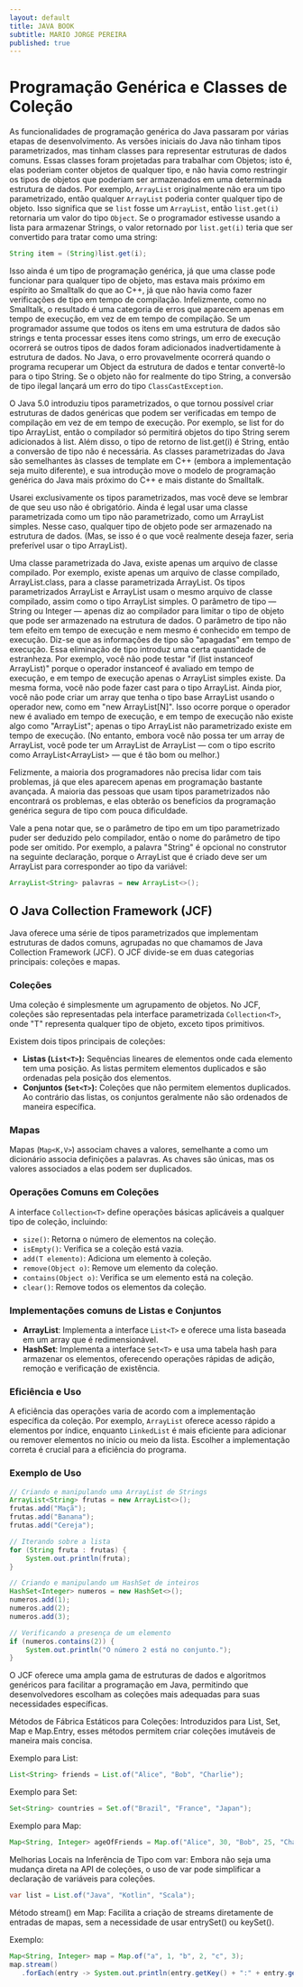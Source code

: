 ```yaml
---
layout: default
title: JAVA BOOK
subtitle: MARIO JORGE PEREIRA
published: true
---
```


# Programação Genérica e Classes de Coleção

As funcionalidades de programação genérica do Java passaram por várias etapas de desenvolvimento. 
As versões iniciais do Java não tinham tipos parametrizados, 
mas tinham classes para representar estruturas de dados comuns. 
Essas classes foram projetadas para trabalhar com Objetos; isto é, elas poderiam conter objetos de qualquer tipo, 
e não havia como restringir os tipos de objetos que poderiam ser armazenados em uma determinada estrutura de dados.
Por exemplo, `ArrayList` originalmente não era um tipo parametrizado, então qualquer `ArrayList` poderia 
conter qualquer tipo de objeto. Isso significa que se `list` fosse um `ArrayList`, então `list.get(i)` 
retornaria um valor do tipo `Object`. 
Se o programador estivesse usando a lista para armazenar Strings, o valor retornado por `list.get(i)` 
teria que ser convertido para tratar como uma string:


```java
String item = (String)list.get(i);
```

Isso ainda é um tipo de programação genérica, já que uma classe pode funcionar para qualquer tipo de objeto, 
mas estava mais próximo em espírito ao Smalltalk do que ao C++, já que não havia como fazer verificações 
de tipo em tempo de compilação. Infelizmente, como no Smalltalk, o resultado é uma categoria de erros que 
aparecem apenas em tempo de execução, em vez de em tempo de compilação. Se um programador assume que todos 
os itens em uma estrutura de dados são strings e tenta processar esses itens como strings, 
um erro de execução ocorrerá se outros tipos de dados foram adicionados inadvertidamente à estrutura de dados. 
No Java, o erro provavelmente ocorrerá quando o programa recuperar um Object da estrutura de dados e tentar 
convertê-lo para o tipo String. Se o objeto não for realmente do tipo String, 
a conversão de tipo ilegal lançará um erro do tipo `ClassCastException`.

O Java 5.0 introduziu tipos parametrizados, o que tornou possível criar estruturas de dados genéricas 
que podem ser verificadas em tempo de compilação em vez de em tempo de execução. 
Por exemplo, se list for do tipo ArrayList<String>, então o compilador só permitirá objetos do tipo String 
serem adicionados à list. Além disso, o tipo de retorno de list.get(i) é String, então a conversão de tipo 
não é necessária. 
As classes parametrizadas do Java são semelhantes às classes de template em C++ 
(embora a implementação seja muito diferente), e sua introdução move o modelo de programação 
genérica do Java mais próximo do C++ e mais distante do Smalltalk. 

Usarei exclusivamente os tipos parametrizados, mas você deve se lembrar de que seu uso não é obrigatório. 
Ainda é legal usar uma classe parametrizada como um tipo não parametrizado, como um ArrayList simples. 
Nesse caso, qualquer tipo de objeto pode ser armazenado na estrutura de dados. 
(Mas, se isso é o que você realmente deseja fazer, seria preferível usar o tipo ArrayList<Object>).

Uma classe parametrizada do Java, existe apenas um arquivo de classe compilado. 
Por exemplo, existe apenas um arquivo de classe compilado, ArrayList.class, para a classe parametrizada ArrayList.
Os tipos parametrizados ArrayList<String> e ArrayList<Integer> usam o mesmo arquivo de classe compilado, 
assim como o tipo ArrayList simples. 
O parâmetro de tipo — String ou Integer — apenas diz ao compilador para limitar o tipo de objeto que pode
ser armazenado na estrutura de dados. O parâmetro de tipo não tem efeito em tempo de execução e 
nem mesmo é conhecido em tempo de execução. 
Diz-se que as informações de tipo são "apagadas" em tempo de execução. 
Essa eliminação de tipo introduz uma certa quantidade de estranheza. 
Por exemplo, você não pode testar "if (list instanceof ArrayList<String>)" 
porque o operador instanceof é avaliado em tempo de execução, e em tempo de execução apenas o ArrayList 
simples existe. Da mesma forma, você não pode fazer cast para o tipo ArrayList<String>. 
Ainda pior, você não pode criar um array que tenha o tipo base ArrayList<String> usando o operador new, 
como em "new ArrayList<String>[N]". Isso ocorre porque o operador new é avaliado em tempo de execução, 
e em tempo de execução não existe algo como "ArrayList<String>"; 
apenas o tipo ArrayList não parametrizado existe em tempo de execução. 
(No entanto, embora você não possa ter um array de ArrayList<String>, você pode ter um ArrayList de 
ArrayList<String> — com o tipo escrito como ArrayList<ArrayList<String>> — que é tão bom ou melhor.)

Felizmente, a maioria dos programadores não precisa lidar com tais problemas, 
já que eles aparecem apenas em programação bastante avançada. 
A maioria das pessoas que usam tipos parametrizados não encontrará os problemas, 
e elas obterão os benefícios da programação genérica segura de tipo com pouca dificuldade.

Vale a pena notar que, se o parâmetro de tipo em um tipo parametrizado puder ser deduzido pelo compilador, 
então o nome do parâmetro de tipo pode ser omitido. 
Por exemplo, a palavra "String" é opcional no construtor na seguinte declaração, 
porque o ArrayList que é criado deve ser um ArrayList<String> para corresponder ao tipo da variável:

```java
ArrayList<String> palavras = new ArrayList<>();
```

## O Java Collection Framework (JCF)

Java oferece uma série de tipos parametrizados que implementam estruturas de dados comuns, 
agrupadas no que chamamos de Java Collection Framework (JCF). 
O JCF divide-se em duas categorias principais: coleções e mapas.

### Coleções
Uma coleção é simplesmente um agrupamento de objetos. No JCF, 
coleções são representadas pela interface parametrizada `Collection<T>`, onde "T" representa qualquer 
tipo de objeto, exceto tipos primitivos.

Existem dois tipos principais de coleções:
- **Listas (`List<T>`):** Sequências lineares de elementos onde cada elemento tem uma posição. As listas permitem elementos duplicados e são ordenadas pela posição dos elementos.
- **Conjuntos (`Set<T>`):** Coleções que não permitem elementos duplicados. Ao contrário das listas, os conjuntos geralmente não são ordenados de maneira específica.

### Mapas
Mapas (`Map<K,V>`) associam chaves a valores, semelhante a como um dicionário associa definições a palavras. As chaves são únicas, mas os valores associados a elas podem ser duplicados.

### Operações Comuns em Coleções
A interface `Collection<T>` define operações básicas aplicáveis a qualquer tipo de coleção, incluindo:

- `size()`: Retorna o número de elementos na coleção.
- `isEmpty()`: Verifica se a coleção está vazia.
- `add(T elemento)`: Adiciona um elemento à coleção.
- `remove(Object o)`: Remove um elemento da coleção.
- `contains(Object o)`: Verifica se um elemento está na coleção.
- `clear()`: Remove todos os elementos da coleção.

### Implementações comuns de Listas e Conjuntos
- **ArrayList<T>**: Implementa a interface `List<T>` e oferece uma lista baseada em um array que é redimensionável.
- **HashSet<T>**: Implementa a interface `Set<T>` e usa uma tabela hash para armazenar os elementos, oferecendo operações rápidas de adição, remoção e verificação de existência.

### Eficiência e Uso
A eficiência das operações varia de acordo com a implementação específica da coleção. Por exemplo, `ArrayList` oferece acesso rápido a elementos por índice, enquanto `LinkedList` é mais eficiente para adicionar ou remover elementos no início ou meio da lista. Escolher a implementação correta é crucial para a eficiência do programa.

### Exemplo de Uso

```java
// Criando e manipulando uma ArrayList de Strings
ArrayList<String> frutas = new ArrayList<>();
frutas.add("Maçã");
frutas.add("Banana");
frutas.add("Cereja");

// Iterando sobre a lista
for (String fruta : frutas) {
    System.out.println(fruta);
}

// Criando e manipulando um HashSet de inteiros
HashSet<Integer> numeros = new HashSet<>();
numeros.add(1);
numeros.add(2);
numeros.add(3);

// Verificando a presença de um elemento
if (numeros.contains(2)) {
    System.out.println("O número 2 está no conjunto.");
}
```

O JCF oferece uma ampla gama de estruturas de dados e algoritmos genéricos para facilitar a programação em Java, 
permitindo que desenvolvedores escolham as coleções mais adequadas para suas necessidades específicas.

Métodos de Fábrica Estáticos para Coleções: Introduzidos para List, Set, Map e Map.Entry, esses métodos permitem criar coleções imutáveis de maneira mais concisa.

Exemplo para List:
```java
List<String> friends = List.of("Alice", "Bob", "Charlie");
```
Exemplo para Set:
```java
Set<String> countries = Set.of("Brazil", "France", "Japan");
```
Exemplo para Map:
```java
Map<String, Integer> ageOfFriends = Map.of("Alice", 30, "Bob", 25, "Charlie", 22);
```
Melhorias Locais na Inferência de Tipo com var: Embora não seja uma mudança direta na API de coleções, o uso de var pode simplificar a declaração de variáveis para coleções.
```java
var list = List.of("Java", "Kotlin", "Scala");
```
Método stream() em Map: Facilita a criação de streams diretamente de entradas de mapas, sem a necessidade de usar entrySet() ou keySet().

Exemplo:
```java
Map<String, Integer> map = Map.of("a", 1, "b", 2, "c", 3);
map.stream()
   .forEach(entry -> System.out.println(entry.getKey() + ":" + entry.getValue()));
```
